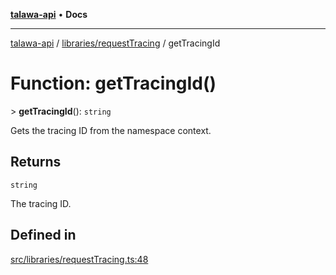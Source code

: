 [**talawa-api**](../../../README.md) • **Docs**

***

[talawa-api](../../../modules.md) / [libraries/requestTracing](../README.md) / getTracingId

# Function: getTracingId()

\> **getTracingId**(): `string`

Gets the tracing ID from the namespace context.

## Returns

`string`

The tracing ID.

## Defined in

[src/libraries/requestTracing.ts:48](https://github.com/PalisadoesFoundation/talawa-api/blob/4a88fe62b20ebda9653c55ae8d39d6c6fac8831f/src/libraries/requestTracing.ts#L48)
